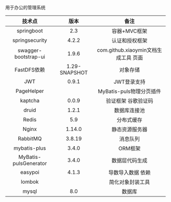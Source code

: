 用于办公的管理系统

|        技术点         |     版本      |                 备注                 |
| :-------------------: | :-----------: | :----------------------------------: |
|      springboot       |      2.3      |             容器+MVC框架             |
|    springsecurity     |     4.2.2     |            认证和授权框架            |
| swagger-bootstrap-ui  |     1.9.6     | com.github.xiaoymin文档生成工具 页面 |
|      FastDFS依赖      | 1.29-SNAPSHOT |               对象存储               |
|          JWT          |     0.9.1     |             JWT登录支持              |
|      PageHelper       |               |       MyBatis-puls物理分页插件       |
|        kaptcha        |     0.0.9     |         验证框架 谷歌验证码          |
|         druid         |     1.2.1     |             数据库连接池             |
|         Redis         |      5.9      |              分布式缓存              |
|         Nginx         |    1.14.0     |            静态资源服务器            |
|       RabbitMQ        |    3.8.19     |               消息队列               |
|     mybatis-plus      |     3.4.0     |               ORM框架                |
| MyBatis-pulsGenerator |     3.4.0     |            数据层代码生成            |
|        easypoi        |     4.1.3     |          导数导入数据 依赖           |
|        lombok         |               |           简化对象封装工具           |
|         mysql         |      8.0      |                数据库                |

